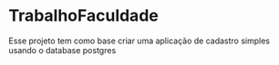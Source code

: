 # TrabalhoFaculdade
Esse projeto tem como base criar uma aplicação de cadastro simples usando o database postgres
